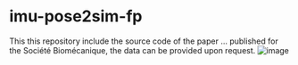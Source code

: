 # imu-pose2sim-fp
This this repository include the source code of the paper ... published for the Société Biomécanique, the data can be provided upon request.
![image](https://github.com/yacine1007/imu-pose2sim-fp/assets/5022621/a4464312-f33f-47ed-aad2-fc462cbafda9)
